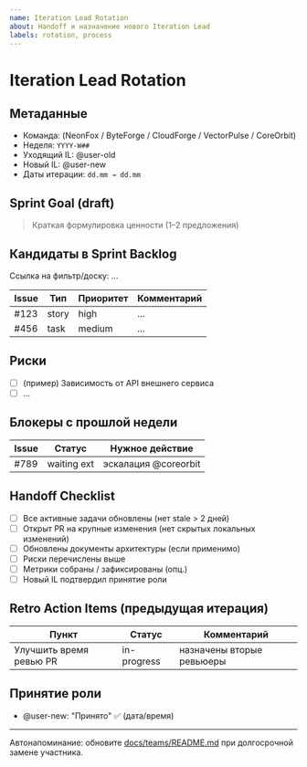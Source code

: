 ```yaml
---
name: Iteration Lead Rotation
about: Handoff и назначение нового Iteration Lead
labels: rotation, process
---
```


# Iteration Lead Rotation

## Метаданные

- Команда: (NeonFox / ByteForge / CloudForge / VectorPulse / CoreOrbit)
- Неделя: `YYYY-W##`
- Уходящий IL: @user-old
- Новый IL: @user-new
- Даты итерации: `dd.mm → dd.mm`

## Sprint Goal (draft)

> Краткая формулировка ценности (1–2 предложения)

## Кандидаты в Sprint Backlog

Ссылка на фильтр/доску: ...

| Issue | Тип | Приоритет | Комментарий |
|-------|-----|-----------|-------------|
| #123  | story | high | ... |
| #456  | task  | medium | ... |

## Риски

- [ ] (пример) Зависимость от API внешнего сервиса
- [ ] ...

## Блокеры с прошлой недели

| Issue | Статус | Нужное действие |
|-------|--------|-----------------|
| #789  | waiting ext | эскалация @coreorbit |

## Handoff Checklist

- [ ] Все активные задачи обновлены (нет stale > 2 дней)
- [ ] Открыт PR на крупные изменения (нет скрытых локальных изменений)
- [ ] Обновлены документы архитектуры (если применимо)
- [ ] Риски перечислены выше
- [ ] Метрики собраны / зафиксированы (опц.)
- [ ] Новый IL подтвердил принятие роли

## Retro Action Items (предыдущая итерация)

| Пункт | Статус | Комментарий |
|-------|--------|-------------|
| Улучшить время ревью PR | in-progress | назначены вторые ревьюеры |

## Принятие роли

- @user-new: "Принято" ✅ (дата/время)

---
Автонапоминание: обновите [docs/teams/README.md](/docs/teams/README.md) при долгосрочной замене участника.
